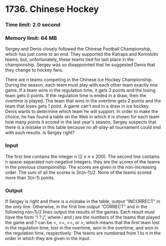 # 1736. Chinese Hockey

### Time limit: 2.0 second

### Memory limit: 64 MB

Sergey and Denis closely followed the Chinese Football Championship, which has just come to an end. They supported the Katraps and Komolotiv teams, but, unfortunately, these teams tied for last place in the championship. Sergey was so disappointed that he suggested Denis that they change to hockey fans.

There are n teams competing in the Chinese Ice Hockey Championship. During the season, each team must play with each other team exactly one game. If a team wins in the regulation time, it gets 3 points and the losing team gets 0 points. If the regulation time is ended in a draw, then the overtime is played. The team that wins in the overtime gets 2 points and the team that loses gets 1 point. A game can't end in a draw in ice hockey.
Denis wants to determine which team he will support. In order to make the choice, he has found a table on the Web in which it is shown for each team how many points it scored in the last year's season. Sergey suspects that there is a mistake in this table because no all-play-all tournament could end with such results. Is Sergey right?

### Input

The first line contains the integer n (2 ≤ n ≤ 200). The second line contains n space-separated non-negative integers; they are the scores of the teams in the previous championship. The scores are given in the non-increasing order. The sum of all the scores is 3n(n–1)/2. None of the teams scored more than 3(n–1) points.

### Output

If Sergey is right and there is a mistake in the table, output “INCORRECT” in the only line. Otherwise, in the first line output “CORRECT” and in the following n(n–1)/2 lines output the results of the games. Each result must have the form “i ? j”, where i and j are the numbers of the teams that played the game and ? can be <, <=, >=, or >, which means that the first team lost in the regulation time, lost in the overtime, won in the overtime, and won in the regulation time, respectively. The teams are numbered from 1 to n in the order in which they are given in the input.
